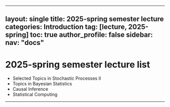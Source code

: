 
---
layout: single
title: 2025-spring semester lecture
categories: Introduction
tag: [lecture, 2025-spring]
toc: true
author_profile: false
sidebar:
    nav: "docs"
---

# 2025-spring semester lecture list

- Selected Topics in Stochastic Processes Ⅱ
- Topics in Bayesian Statistics
- Causal Inference
- Statistical Computing
---

